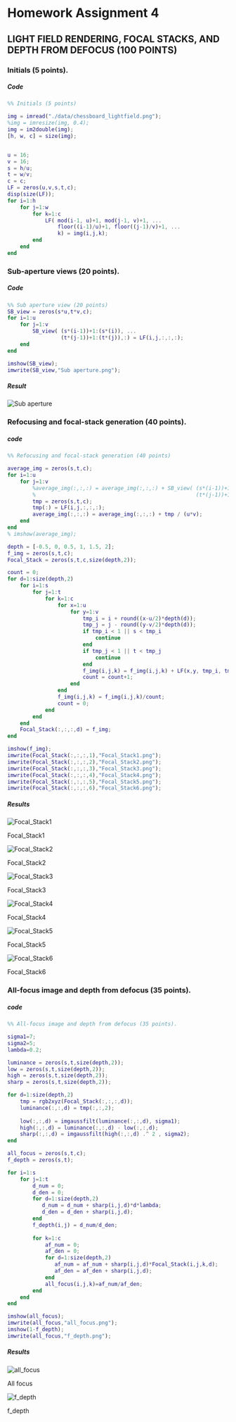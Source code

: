 # Homework Assignment 4

## LIGHT FIELD RENDERING, FOCAL STACKS, AND DEPTH FROM DEFOCUS (100 POINTS)

### Initials (5 points).

##### Code

```matlab
%% Initials (5 points)

img = imread("./data/chessboard_lightfield.png");
%img = imresize(img, 0.4);
img = im2double(img);
[h, w, c] = size(img);


u = 16;
v = 16;
s = h/u;
t = w/v;
c = c;
LF = zeros(u,v,s,t,c);
disp(size(LF));
for i=1:h
    for j=1:w
        for k=1:c
            LF( mod(i-1, u)+1, mod(j-1, v)+1, ...
                floor((i-1)/u)+1, floor((j-1)/v)+1, ...
                k) = img(i,j,k);
        end
    end
end
```



### Sub-aperture views (20 points).

##### Code

```matlab
%% Sub aperture view (20 points)
SB_view = zeros(s*u,t*v,c);
for i=1:u
    for j=1:v
        SB_view( (s*(i-1))+1:(s*(i)), ...
                 (t*(j-1))+1:(t*(j)),:) = LF(i,j,:,:,:);
    end
end

imshow(SB_view);
imwrite(SB_view,"Sub aperture.png");
```

##### Result

![Sub aperture](./assets/Sub%20aperture.png)



### Refocusing and focal-stack generation (40 points).

##### code

```matlab
%% Refocusing and focal-stack generation (40 points)

average_img = zeros(s,t,c);
for i=1:u
    for j=1:v
        %average_img(:,:,:) = average_img(:,:,:) + SB_view( (s*(i-1))+1:(s*(i)), ...
        %                                                   (t*(j-1))+1:(t*(j)),:) / (u*v);
        tmp = zeros(s,t,c);
        tmp(:) = LF(i,j,:,:,:);
        average_img(:,:,:) = average_img(:,:,:) + tmp / (u*v);
    end
end
% imshow(average_img);

depth = [-0.5, 0, 0.5, 1, 1.5, 2];
f_img = zeros(s,t,c);
Focal_Stack = zeros(s,t,c,size(depth,2));

count = 0;
for d=1:size(depth,2)
    for i=1:s
        for j=1:t
            for k=1:c
                for x=1:u
                    for y=1:v
                        tmp_i = i + round((x-u/2)*depth(d));
                        tmp_j = j - round((y-v/2)*depth(d));
                        if tmp_i < 1 || s < tmp_i
                            continue
                        end
                        if tmp_j < 1 || t < tmp_j
                            continue
                        end
                        f_img(i,j,k) = f_img(i,j,k) + LF(x,y, tmp_i, tmp_j,k);
                        count = count+1;
                    end
                end
                f_img(i,j,k) = f_img(i,j,k)/count;
                count = 0;
            end
        end
    end
    Focal_Stack(:,:,:,d) = f_img;
end

imshow(f_img);
imwrite(Focal_Stack(:,:,:,1),"Focal_Stack1.png");
imwrite(Focal_Stack(:,:,:,2),"Focal_Stack2.png");
imwrite(Focal_Stack(:,:,:,3),"Focal_Stack3.png");
imwrite(Focal_Stack(:,:,:,4),"Focal_Stack4.png");
imwrite(Focal_Stack(:,:,:,5),"Focal_Stack5.png");
imwrite(Focal_Stack(:,:,:,6),"Focal_Stack6.png");
```



##### Results

![Focal_Stack1](./assets/Focal_Stack1.png)

Focal_Stack1

![Focal_Stack2](./assets/Focal_Stack2.png)

Focal_Stack2

![Focal_Stack3](./assets/Focal_Stack3.png)

Focal_Stack3

![Focal_Stack4](./assets/Focal_Stack4.png)

Focal_Stack4

![Focal_Stack5](./assets/Focal_Stack5.png)

Focal_Stack5

![Focal_Stack6](./assets/Focal_Stack6.png)

Focal_Stack6



### All-focus image and depth from defocus (35 points).

##### code

```matlab
%% All-focus image and depth from defocus (35 points). 

sigma1=7;
sigma2=5;
lambda=0.2;

luminance = zeros(s,t,size(depth,2));
low = zeros(s,t,size(depth,2));
high = zeros(s,t,size(depth,2));
sharp = zeros(s,t,size(depth,2));

for d=1:size(depth,2)
    tmp = rgb2xyz(Focal_Stack(:,:,:,d));
    luminance(:,:,d) = tmp(:,:,2);
    
    low(:,:,d) = imgaussfilt(luminance(:,:,d), sigma1);
    high(:,:,d) = luminance(:,:,d) - low(:,:,d);
    sharp(:,:,d) = imgaussfilt(high(:,:,d) .^ 2 , sigma2);
end

all_focus = zeros(s,t,c);
f_depth = zeros(s,t);

for i=1:s
    for j=1:t
        d_num = 0;
        d_den = 0;
        for d=1:size(depth,2)
           d_num = d_num + sharp(i,j,d)*d*lambda;
           d_den = d_den + sharp(i,j,d);
        end
        f_depth(i,j) = d_num/d_den;
        
        for k=1:c
            af_num = 0;
            af_den = 0;
            for d=1:size(depth,2)
               af_num = af_num + sharp(i,j,d)*Focal_Stack(i,j,k,d);
               af_den = af_den + sharp(i,j,d);
            end
            all_focus(i,j,k)=af_num/af_den;
        end
    end
end

imshow(all_focus);
imwrite(all_focus,"all_focus.png");
imshow(1-f_depth);
imwrite(all_focus,"f_depth.png");
```



##### Results

![all_focus](./assets/all_focus.png)

All focus

![f_depth](./assets/f_depth.png)

f_depth
